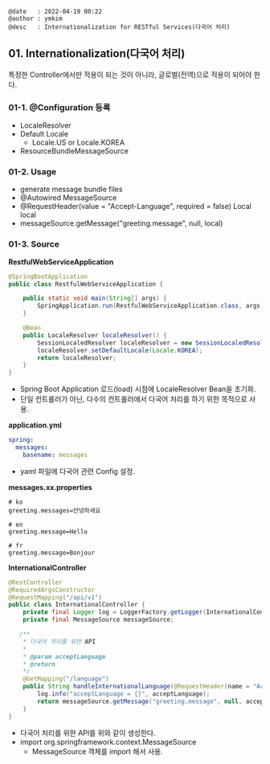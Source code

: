 ```
@date   : 2022-04-19 00:22
@author : ymkim
@desc   : Internationalization for RESTful Services(다국어 처리) 
```

## 01. Internationalization(다국어 처리)

특정한 Controller에서만 적용이 되는 것이 아니라, 글로벌(전역)으로 적용이 되어야 한다.

### 01-1. @Configuration 등록

- LocaleResolver
- Default Locale
  - Locale.US or Locale.KOREA
- ResourceBundleMessageSource

### 01-2. Usage

- generate message bundle files
- @Autowired MessageSource
- @RequestHeader(value = "Accept-Language", required = false) Local local
- messageSource.getMessage("greeting.message", null, local)

### 01-3. Source

**RestfulWebServiceApplication**

```java
@SpringBootApplication
public class RestfulWebServiceApplication {

    public static void main(String[] args) {
        SpringApplication.run(RestfulWebServiceApplication.class, args);
    }

    @Bean
    public LocaleResolver localeResolver() {
        SessionLocaledResolver localeResolver = new SessionLocaledResolver();
        localeResolver.setDefaultLocale(Locale.KOREA);
        return localeResolver;
    }
}
```

- Spring Boot Application 로드(load) 시점에 LocaleResolver Bean을 초기화.
- 단일 컨트롤러가 아닌, 다수의 컨트롤러에서 다국어 처리를 하기 위한 목적으로 사용.

**application.yml**

```yaml
spring:
  messages:
    basename: messages
```

- yaml 파일에 다국어 관련 Config 설정.

**messages.xx.properties**

```properties
# ko
greeting.messages=안녕하세요
```

```properties
# en
greeting.message=Hello
```

```properties
# fr
greeting.message=Bonjour
```

**InternationalController**

```java
@RestController
@RequiredArgsConstructor
@RequestMapping("/api/v1")
public class InternationalController {
    private final Logger log = LoggerFactory.getLogger(InternationalController.class);
    private final MessageSource messageSource;

   /**
    * 다국어 처리를 위한 API
    *
    * @param acceptLanguage
    * @return
    */
    @GetMapping("/language")
    public String handleInternationalLanguage(@RequestHeader(name = "Accept-Language", required = false) Locale acceptLanguage) {
        log.info("acceptLanguage = {}", acceptLanguage);
        return messageSource.getMessage("greeting.message", null, acceptLanguage);
    }
}
```

- 다국어 처리를 위한 API를 위와 같이 생성한다.
- import org.springframework.context.MessageSource
  - MessageSource 객체를 import 해서 사용. 